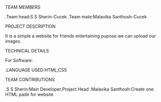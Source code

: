 TEAM MEMBERS
 
.Team head:S S Sherin-Cucek
.Team mate:Malavika Santhosh-Cucek

PROJECT DESCRIPTION

It is a simple a website for friends entertaining pupose.we can upload our images.

TECHNICAL DETAILS

For Software:

.LANGUAGE USED:HTML,CSS

TEAM CONTRIBUTIONS

.S S Sherin:Main Developer,Project Head
.Malavika Santhosh:Create one HTML pade for website
